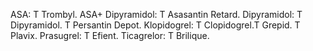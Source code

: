 
ASA: T Trombyl.
ASA+ Dipyramidol: T Asasantin Retard.
Dipyramidol: T Dipyramidol. T Persantin Depot.
Klopidogrel: T Clopidogrel.T Grepid. T Plavix.
Prasugrel: T Efient.
Ticagrelor: T Brilique.

